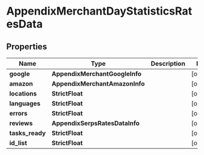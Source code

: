 # AppendixMerchantDayStatisticsRatesData


## Properties

| Name | Type | Description | Notes |
|------------ | ------------- | ------------- | -------------|
**google** | **AppendixMerchantGoogleInfo** |  |[optional]|
**amazon** | **AppendixMerchantAmazonInfo** |  |[optional]|
**locations** | **StrictFloat** |  |[optional]|
**languages** | **StrictFloat** |  |[optional]|
**errors** | **StrictFloat** |  |[optional]|
**reviews** | **AppendixSerpsRatesDataInfo** |  |[optional]|
**tasks_ready** | **StrictFloat** |  |[optional]|
**id_list** | **StrictFloat** |  |[optional]|